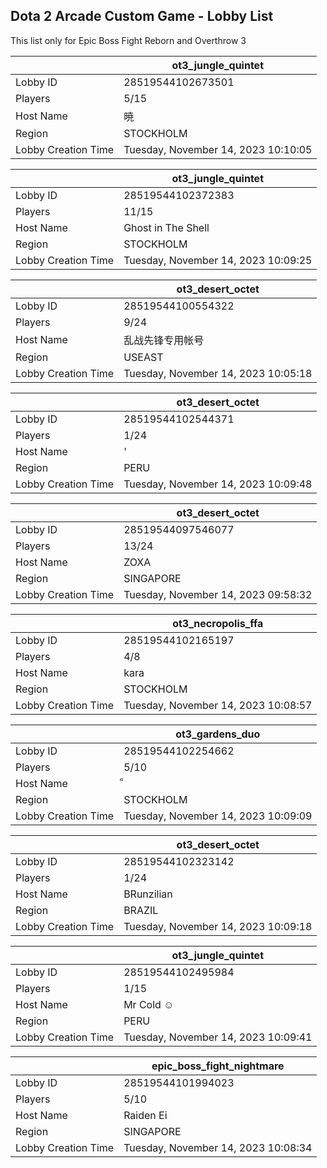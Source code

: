 ## Dota 2 Arcade Custom Game - Lobby List

This list only for Epic Boss Fight Reborn and Overthrow 3

|  | ot3_jungle_quintet |
| ------ | ------ |
| Lobby ID | 28519544102673501 |
| Players | 5/15 |
| Host Name | 暁 | <3 leler |
| Region | STOCKHOLM |
| Lobby Creation Time | Tuesday, November 14, 2023 10:10:05 |


|  | ot3_jungle_quintet |
| ------ | ------ |
| Lobby ID | 28519544102372383 |
| Players | 11/15 |
| Host Name | Ghost in The Shell |
| Region | STOCKHOLM |
| Lobby Creation Time | Tuesday, November 14, 2023 10:09:25 |


|  | ot3_desert_octet |
| ------ | ------ |
| Lobby ID | 28519544100554322 |
| Players | 9/24 |
| Host Name | 乱战先锋专用帐号 |
| Region | USEAST |
| Lobby Creation Time | Tuesday, November 14, 2023 10:05:18 |


|  | ot3_desert_octet |
| ------ | ------ |
| Lobby ID | 28519544102544371 |
| Players | 1/24 |
| Host Name | ' |
| Region | PERU |
| Lobby Creation Time | Tuesday, November 14, 2023 10:09:48 |


|  | ot3_desert_octet |
| ------ | ------ |
| Lobby ID | 28519544097546077 |
| Players | 13/24 |
| Host Name | ZOXA |
| Region | SINGAPORE |
| Lobby Creation Time | Tuesday, November 14, 2023 09:58:32 |


|  | ot3_necropolis_ffa |
| ------ | ------ |
| Lobby ID | 28519544102165197 |
| Players | 4/8 |
| Host Name | kara |
| Region | STOCKHOLM |
| Lobby Creation Time | Tuesday, November 14, 2023 10:08:57 |


|  | ot3_gardens_duo |
| ------ | ------ |
| Lobby ID | 28519544102254662 |
| Players | 5/10 |
| Host Name | ็ |
| Region | STOCKHOLM |
| Lobby Creation Time | Tuesday, November 14, 2023 10:09:09 |


|  | ot3_desert_octet |
| ------ | ------ |
| Lobby ID | 28519544102323142 |
| Players | 1/24 |
| Host Name | BRunzilian |
| Region | BRAZIL |
| Lobby Creation Time | Tuesday, November 14, 2023 10:09:18 |


|  | ot3_jungle_quintet |
| ------ | ------ |
| Lobby ID | 28519544102495984 |
| Players | 1/15 |
| Host Name | Mr Cold ☺ |
| Region | PERU |
| Lobby Creation Time | Tuesday, November 14, 2023 10:09:41 |


|  | epic_boss_fight_nightmare |
| ------ | ------ |
| Lobby ID | 28519544101994023 |
| Players | 5/10 |
| Host Name | Raiden Ei |
| Region | SINGAPORE |
| Lobby Creation Time | Tuesday, November 14, 2023 10:08:34 |


